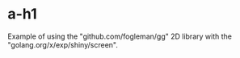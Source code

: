 # a-h1
Example of using the "github.com/fogleman/gg" 2D library with the "golang.org/x/exp/shiny/screen".
